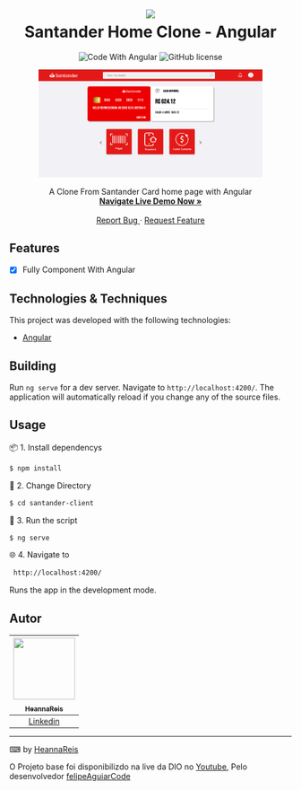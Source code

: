 <div align="center">

<h1 align="center">
 <img src="https://user-images.githubusercontent.com/45159366/101415619-1b103500-389d-11eb-83f8-74f87abf5eaf.png">
  <br />
  Santander Home Clone - Angular
</h1>

  <!-- project badges -->
  <p align="center">
 <!--
   <img 
      alt="Project programing languages count" 
      src="https://img.shields.io/github/languages/count/felipeAguiarCode/node-js-bulk-downloader?color=6A57D5"
    >
 -->
  <!--
    <img 
      alt="Last commit on GitHub" 
      src="https://img.shields.io/github/last-commit/felipeAguiarCode/node-js-bulk-downloader?color=6A57D5"
    >
  -->
    <img 
        src="https://img.shields.io/badge/Code%20With-Angular%2016-E31918?logo=angular" 
        alt="Code With Angular">
   	<img 
      alt="GitHub license" 
      src="https://img.shields.io/github/license/felipeAguiarCode/angular-santander-home-clone?color=E31918"
    >
  </p>  

<div align="center">
  	<a href="#">
      <img src=".github/assets/telaFinal.png" width="400" alt="preview" />
  	</a>
</div>

  <!-- project description and menu -->
  <p align="center">
      A Clone From Santander Card home page with Angular
    <br />
    <a
      href="https://www.youtube.com/watch?v=ZGTzsRuh464&t=3908s">
      <strong>Navigate Live Demo Now »</strong>
    </a>
    <br />
    <br />
    <a
      href="https://github.com/HeannaReis/Angular-SantanderDevWeek2023/issues">
      Report Bug
    </a>
    ·
    <a
      href="https://github.com/HeannaReis/Angular-SantanderDevWeek2023/issues/new">
      Request Feature
    </a>
  </p>
</div>

## Features
- [x] Fully Component With Angular

## Technologies & Techniques

This project was developed with the following technologies:
-   [Angular](https://angular.io)


## Building

Run `ng serve` for a dev server. Navigate to `http://localhost:4200/`. The application will automatically reload if you change any of the source files.

## Usage

📦 1. Install dependencys

```bash
$ npm install
```

📁 2. Change Directory

```bash
$ cd santander-client
```

🔧 3. Run the script

```bash
$ ng serve
```

🌐 4. Navigate to

```bash 
 http://localhost:4200/
```
Runs the app in the development mode.<br/>

## Autor

| [<img src="https://avatars3.githubusercontent.com/u/67883256?v=4" width="110" height="110"><br><sub>HeannaReis</sub>](https://github.com/Heannareis) |
| :---------------------------------------------------------------------------------------------------------------------------------------: |
|                                             [Linkedin](https://www.linkedin.com/in/joel-heanna-reis/)                                             |

---

⌨ by [HeannaReis](https://github.com/HeannaReis)

O Projeto base foi disponibilizdo na live da DIO no [Youtube](https://www.youtube.com/watch?v=ZGTzsRuh464&t=3908s), Pelo desenvolvedor [felipeAguiarCode](https://github.com/felipeAguiarCode)